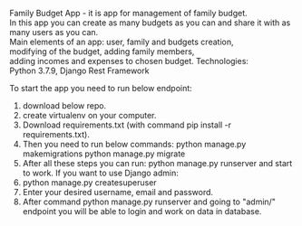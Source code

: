 Family Budget App - it is app for management of family budget. <br />
In this app you can create as many budgets as you can and share it with as many users as you can.<br />
Main elements of an app:
user, family and budgets creation, <br />
modifying of the budget, adding family members, <br />
adding incomes and expenses to chosen budget.
Technologies: <br />
Python 3.7.9, Django Rest Framework

To start the app you need to run below endpoint: <br />
1. download below repo.
2. create virtualenv on your computer. 
3. Download requirements.txt (with command pip install -r requirements.txt). 
4. Then you need to run below commands:
python manage.py makemigrations
python manage.py migrate
5. After all these steps you can run:
python manage.py runserver
and start to work.
If you want to use Django admin:
6. python manage.py createsuperuser
7. Enter your desired username, email and password.
8. After command 
python manage.py runserver and going to "admin/" endpoint you will be able
to login and work on data in database.





